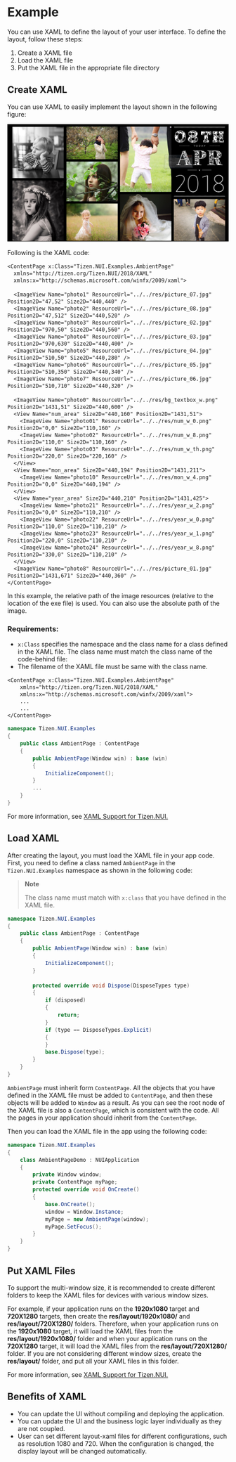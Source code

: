 # Example
You can use XAML to define the layout of your user interface. To define the layout, follow these steps:
1. Create a XAML file
2. Load the XAML file
3. Put the XAML file in the appropriate file directory

## Create XAML
You can use XAML to easily implement the layout shown in the following figure:

![AmbientPage](./Pictures/AmbientPage.PNG)

Following is the XAML code:

``` xaml
<ContentPage x:Class="Tizen.NUI.Examples.AmbientPage"
  xmlns="http://tizen.org/Tizen.NUI/2018/XAML"
  xmlns:x="http://schemas.microsoft.com/winfx/2009/xaml">

  <ImageView Name="photo1" ResourceUrl="../../res/picture_07.jpg" Position2D="47,52" Size2D="440,440" />
  <ImageView Name="photo2" ResourceUrl="../../res/picture_08.jpg" Position2D="47,512" Size2D="440,520" />
  <ImageView Name="photo3" ResourceUrl="../../res/picture_02.jpg" Position2D="970,50" Size2D="440,560" />
  <ImageView Name="photo4" ResourceUrl="../../res/picture_03.jpg" Position2D="970,630" Size2D="440,400" />
  <ImageView Name="photo5" ResourceUrl="../../res/picture_04.jpg" Position2D="510,50" Size2D="440,280" />
  <ImageView Name="photo6" ResourceUrl="../../res/picture_05.jpg" Position2D="510,350" Size2D="440,340" />
  <ImageView Name="photo7" ResourceUrl="../../res/picture_06.jpg" Position2D="510,710" Size2D="440,320" />

  <ImageView Name="photo0" ResourceUrl="../../res/bg_textbox_w.png" Position2D="1431,51" Size2D="440,600" />
  <View Name="num_area" Size2D="440,160" Position2D="1431,51">
    <ImageView Name="photo01" ResourceUrl="../../res/num_w_0.png" Position2D="0,0" Size2D="110,160" />
    <ImageView Name="photo02" ResourceUrl="../../res/num_w_8.png" Position2D="110,0" Size2D="110,160" />
    <ImageView Name="photo03" ResourceUrl="../../res/num_w_th.png" Position2D="220,0" Size2D="220,160" />
  </View>
  <View Name="mon_area" Size2D="440,194" Position2D="1431,211">
    <ImageView Name="photo10" ResourceUrl="../../res/mon_w_4.png" Position2D="0,0" Size2D="440,194" />
  </View>
  <View Name="year_area" Size2D="440,210" Position2D="1431,425">
    <ImageView Name="photo21" ResourceUrl="../../res/year_w_2.png" Position2D="0,0" Size2D="110,210" />
    <ImageView Name="photo22" ResourceUrl="../../res/year_w_0.png" Position2D="110,0" Size2D="110,210" />
    <ImageView Name="photo23" ResourceUrl="../../res/year_w_1.png" Position2D="220,0" Size2D="110,210" />
    <ImageView Name="photo24" ResourceUrl="../../res/year_w_8.png" Position2D="330,0" Size2D="110,210" />
  </View>
  <ImageView Name="photo8" ResourceUrl="../../res/picture_01.jpg" Position2D="1431,671" Size2D="440,360" />
</ContentPage>
```

In this example, the relative path of the image resources (relative to the location of the exe file) is used. You can also use the absolute path of the image.

### Requirements:
- `x:Class` specifies the namespace and the class name for a class defined in the XAML file. The class name must match the class name of the code-behind file:
- The filename of the XAML file must be same with the class name.

``` xaml
<ContentPage x:Class="Tizen.NUI.Examples.AmbientPage"
    xmlns="http://tizen.org/Tizen.NUI/2018/XAML"
    xmlns:x="http://schemas.microsoft.com/winfx/2009/xaml">
    ...
    ...
</ContentPage>
```

``` csharp
namespace Tizen.NUI.Examples
{
    public class AmbientPage : ContentPage
    {
        public AmbientPage(Window win) : base (win)
        {
            InitializeComponent();
        }
        ...
    }
}
```
For more information, see [XAML Support for Tizen.NUI.](./getting-started-with-nui-xaml.md)


## Load XAML
After creating the layout, you must load the XAML file in your app code.
First, you need to define a class named `AmbientPage` in the `Tizen.NUI.Examples` namespace as shown in the following code:
> **Note**
>
> The class name must match with `x:class` that you have defined in the XAML file.

``` csharp
namespace Tizen.NUI.Examples
{
    public class AmbientPage : ContentPage
    {
        public AmbientPage(Window win) : base (win)
        {
            InitializeComponent();
        }

        protected override void Dispose(DisposeTypes type)
        {
            if (disposed)
            {
                return;
            }
            if (type == DisposeTypes.Explicit)
            {
            }
            base.Dispose(type);
        }
    }
}
```

`AmbientPage` must inherit form `ContentPage`. All the objects that you have defined in the XAML file must be added to `ContentPage`, and then these objects will be added to `Window` as a result. As you can see the root node of the XAML file is also a `ContentPage`, which is consistent with the code. All the pages in your application should inherit from the `ContentPage`.

Then you can load the XAML file in the app using the following code:

``` csharp
namespace Tizen.NUI.Examples
{
    class AmbientPageDemo : NUIApplication
    {
        private Window window;
        private ContentPage myPage;
        protected override void OnCreate()
        {
            base.OnCreate();
            window = Window.Instance;
            myPage = new AmbientPage(window);
            myPage.SetFocus();
        }
    }
}
```

## Put XAML Files
To support the multi-window size, it is recommended to create different folders to keep the XAML files for devices with various window sizes.

For example, if your application runs on the **1920x1080** target and **720X1280** targets, then create the **res/layout/1920x1080/** and **res/layout/720X1280/** folders.
Therefore, when your application runs on the **1920x1080** target, it will load the XAML files from the **res/layout/1920x1080/** folder and when your application runs on the **720X1280** target, it will load the XAML files from the **res/layout/720X1280/** folder.
If you are not considering different window sizes, create the **res/layout/** folder, and put all your XAML files in this folder.

For more information, see [XAML Support for Tizen.NUI.](./getting-started-with-nui-xaml.md)

## Benefits of XAML
- You can update the UI without compiling and deploying the application.
- You can update the UI and the business logic layer individually as they are not coupled.
- User can set different layout-xaml files for different configurations, such as resolution 1080 and 720. When the configuration is changed, the display layout will be changed automatically.
